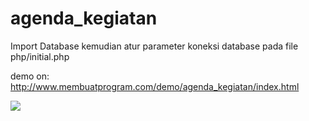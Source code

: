 agenda_kegiatan
===============

Import Database kemudian atur parameter koneksi database pada file php/initial.php

demo on: http://www.membuatprogram.com/demo/agenda_kegiatan/index.html


<img src="http://www.membuatprogram.com/demo/agenda_kegiatan/screenshoot.jpg" />
